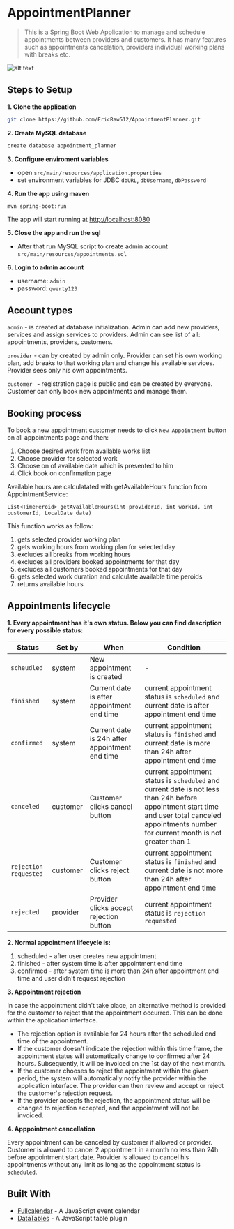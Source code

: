 # AppointmentPlanner

>This is a Spring Boot Web Application to manage and schedule appointments between providers and customers. It has many features such as appointments cancelation, providers individual working plans with breaks etc.

![alt text](https://github.com/EricRaw512/image/blob/main/home.jpg?raw=true)

## Steps to Setup

**1. Clone the application**

```bash
git clone https://github.com/EricRaw512/AppointmentPlanner.git
```

**2. Create MySQL database**

```bash
create database appointment_planner
```

**3. Configure enviroment variables**

+ open `src/main/resources/application.properties`
+ set environment variables for JDBC `dbURL`, `dbUsername`, `dbPassword`

**4. Run the app using maven**

```bash
mvn spring-boot:run
```

The app will start running at <http://localhost:8080>

**5. Close the app and run the sql**

- After that run MySQL script to create admin account `src/main/resources/appointments.sql`

**6. Login to admin account**

+ username: `admin`
+ password: `qwerty123`


## Account types 

`admin` -  is created at database initialization. Admin can add new providers,  services and assign services to providers. Admin can see list of all: appointments, providers, customers.

`provider` - can by created by admin only. Provider can set his own working plan, add breaks to that working plan and change his available services. Provider sees only his own appointments.

`customer ` - registration page is public and can be created by everyone. Customer can only book new appointments and manage them.

## Booking process

To book a new appointment customer needs to click `New Appointment` button on all appointments page and then:

1. Choose desired work from available works list
2. Choose provider for selected work
3. Choose on of available date which is presented to him
4. Click book on confirmation page

Available hours are calculatated with getAvailableHours function from AppointmentService:

`List<TimePeroid> getAvailableHours(int providerId, int workId, int customerId, LocalDate date)`

This function works as follow:

1. gets selected provider working plan
2. gets working hours from working plan for selected day 
3. excludes all breaks from working hours
4. excludes all providers booked appointments for that day
5. excludes all customers booked appointments for that day
6. gets selected work duration and calculate available time peroids 
7. returns available hours

## Appointments lifecycle

**1. Every appointment has it's own status. Below you can find description for every possible status:**

| Status                | Set by   | When                                           | Condition                                                    |
| --------------------- | -------- | ---------------------------------------------- | ------------------------------------------------------------ |
| `scheudled`           | system   | New appointment is created                     | -                                                            |
| `finished`            | system   | Current date is after appointment end time     | current appointment status is `scheduled` and current date is after appointment end time |
| `confirmed`           | system   | Current date is 24h after appointment end time | current appointment status is `finished` and current date is more than 24h after appointment end time |
| `canceled`            | customer | Customer clicks cancel button                  | current appointment status is `scheduled` and current date is not less than 24h before appointment start time and user total canceled appointments number for current month is not greater than 1 |
| `rejection requested` | customer | Customer clicks reject button                  | current appointment status is `finished` and current date is not more than 24h after appointment end time |
| `rejected`            | provider | Provider clicks accept rejection button        | current appointment status is `rejection requested`          |

**2. Normal appointment lifecycle is:**

1. scheduled - after user creates new appointment
2. finished - after system time is after appointment end time
3. confirmed - after system time is more than 24h after appointment end time and user didn't request rejection

**3. Appointment rejection**

In case the appointment didn't take place, an alternative method is provided for the customer to reject that the appointment occurred. This can be done within the application interface.

- The rejection option is available for 24 hours after the scheduled end time of the appointment.
- If the customer doesn't indicate the rejection within this time frame, the appointment status will automatically change to confirmed after 24 hours. Subsequently, it will be invoiced on the 1st day of the next month.
- If the customer chooses to reject the appointment within the given period, the system will automatically notify the provider within the application interface. The provider can then review and accept or reject the customer's rejection request.
- If the provider accepts the rejection, the appointment status will be changed to rejection accepted, and the appointment will not be invoiced.

**4. Apppointment cancellation**

Every appointment can be canceled by customer if allowed or provider. Customer is allowed to cancel 2 appointment in a month no less than 24h before appointment start date. Provider is allowed to cancel his appointments without any limit as long as the appointment status is `scheduled`. 

## Built With

* [Fullcalendar](https://fullcalendar.io/) - A JavaScript event calendar
* [DataTables](https://datatables.net/) - A JavaScript table plugin
